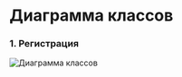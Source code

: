 # Диаграмма классов

### 1. Регистрация<a name="1"></a>
![Диаграмма классов](https://github.com/rokez98/FilmsSite/blob/master/Images/Diagrams/ClassDiagram/ClassDiagram.png)
